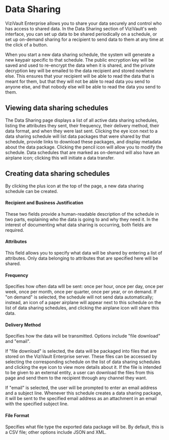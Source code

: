 # Data Sharing

ViziVault Enterprise allows you to share your data securely and control who has access to shared data. In the Data Sharing section of ViziVault's web interface, you can set up data to be shared periodically on a schedule, or set up on-demand sharing for a recipient to send data to them at any time at the click of a button.

When you start a new data sharing schedule, the system will generate a new keypair specific to that schedule. The public encryption key will be saved and used to re-encrypt the data when it is shared, and the private decryption key will be emailed to the data recipient and stored nowhere else. This ensures that your recipient will be able to read the data that is meant for them, but that they will not be able to read data you send to anyone else, and that nobody else will be able to read the data you send to them.

## Viewing data sharing schedules

The Data Sharing page displays a list of all active data sharing schedules, listing the attributes they sent, their frequency, their delivery method, their data format, and when they were last sent. Clicking the eye icon next to a data sharing schedule will list data packages that were shared by that schedule, provide links to download these packages, and display metadata about the data package. Clicking the pencil icon will allow you to modify the schedule. Data schedules that are marked as on-demand will also have an airplane icon; clicking this will initiate a data transfer.

## Creating data sharing schedules

By clicking the plus icon at the top of the page, a new data sharing schedule can be created.

#### Recipient and Business Justification

These two fields provide a human-readable description of the schedule in two parts, explaining who the data is going to and why they need it. In the interest of documenting what data sharing is occurring, both fields are required.

#### Attributes

This field allows you to specify what data will be shared by entering a list of attributes. Only data belonging to attributes that are specified here will be shared.

#### Frequency

Specifies how often data wlll be sent: once per hour, once per day, once per week, once per month, once per quarter, once per year, or on demand. If "on demand" is selected, the schedule will not send data automatically; instead, an icon of a paper airplane will appear next to this schedule on the list of data sharing schedules, and clicking the airplane icon will share this data.

#### Delivery Method

Specifies how the data will be transmitted. Options include "file download" and "email".

If "file download" is selected, the data will be packaged into files that are stored on the ViziVault Enterprise server. These files can be accessed by selecting the corresponding schedule on the list of data sharing schedules and clicking the eye icon to view more details about it. If the file is intended to be given to an external entity, a user can download the files from this page and send them to the recipient through any channel they want.

If "email" is selected, the user will be prompted to enter an email address and a subject line. Whenever this schedule creates a data sharing package, it will be sent to the specified email address as an attachment in an email with the specified subject line.

#### File Format

Specifies what file type the exported data package will be. By default, this is a CSV file; other options include JSON and XML.
